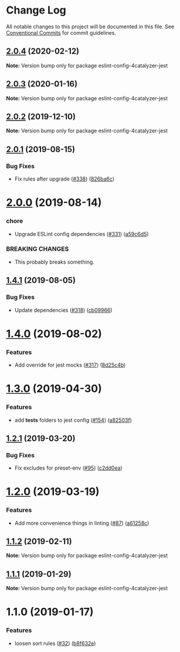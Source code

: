 # Change Log

All notable changes to this project will be documented in this file.
See [Conventional Commits](https://conventionalcommits.org) for commit guidelines.

## [2.0.4](https://github.com/4Catalyzer/javascript/compare/eslint-config-4catalyzer-jest@2.0.3...eslint-config-4catalyzer-jest@2.0.4) (2020-02-12)

**Note:** Version bump only for package eslint-config-4catalyzer-jest





## [2.0.3](https://github.com/4Catalyzer/javascript/compare/eslint-config-4catalyzer-jest@2.0.2...eslint-config-4catalyzer-jest@2.0.3) (2020-01-16)

**Note:** Version bump only for package eslint-config-4catalyzer-jest





## [2.0.2](https://github.com/4Catalyzer/javascript/compare/eslint-config-4catalyzer-jest@2.0.1...eslint-config-4catalyzer-jest@2.0.2) (2019-12-10)

**Note:** Version bump only for package eslint-config-4catalyzer-jest





## [2.0.1](https://github.com/4Catalyzer/javascript/compare/eslint-config-4catalyzer-jest@2.0.0...eslint-config-4catalyzer-jest@2.0.1) (2019-08-15)


### Bug Fixes

* Fix rules after upgrade ([#338](https://github.com/4Catalyzer/javascript/issues/338)) ([826ba6c](https://github.com/4Catalyzer/javascript/commit/826ba6c))





# [2.0.0](https://github.com/4Catalyzer/javascript/compare/eslint-config-4catalyzer-jest@1.4.1...eslint-config-4catalyzer-jest@2.0.0) (2019-08-14)


### chore

* Upgrade ESLint config dependencies ([#331](https://github.com/4Catalyzer/javascript/issues/331)) ([a59c6d5](https://github.com/4Catalyzer/javascript/commit/a59c6d5))


### BREAKING CHANGES

* This probably breaks something.





## [1.4.1](https://github.com/4Catalyzer/javascript/compare/eslint-config-4catalyzer-jest@1.4.0...eslint-config-4catalyzer-jest@1.4.1) (2019-08-05)


### Bug Fixes

* Update dependencies ([#318](https://github.com/4Catalyzer/javascript/issues/318)) ([cb09966](https://github.com/4Catalyzer/javascript/commit/cb09966))





# [1.4.0](https://github.com/4Catalyzer/javascript/compare/eslint-config-4catalyzer-jest@1.3.0...eslint-config-4catalyzer-jest@1.4.0) (2019-08-02)


### Features

* Add override for jest mocks ([#317](https://github.com/4Catalyzer/javascript/issues/317)) ([8d25c4b](https://github.com/4Catalyzer/javascript/commit/8d25c4b))





# [1.3.0](https://github.com/4Catalyzer/javascript/compare/eslint-config-4catalyzer-jest@1.2.1...eslint-config-4catalyzer-jest@1.3.0) (2019-04-30)


### Features

* add __tests__ folders to jest config ([#154](https://github.com/4Catalyzer/javascript/issues/154)) ([a82503f](https://github.com/4Catalyzer/javascript/commit/a82503f))





## [1.2.1](https://github.com/4Catalyzer/javascript/compare/eslint-config-4catalyzer-jest@1.2.0...eslint-config-4catalyzer-jest@1.2.1) (2019-03-20)


### Bug Fixes

* Fix excludes for preset-env ([#95](https://github.com/4Catalyzer/javascript/issues/95)) ([c2dd0ea](https://github.com/4Catalyzer/javascript/commit/c2dd0ea))





# [1.2.0](https://github.com/4Catalyzer/javascript/compare/eslint-config-4catalyzer-jest@1.1.2...eslint-config-4catalyzer-jest@1.2.0) (2019-03-19)


### Features

* Add more convenience things in linting ([#87](https://github.com/4Catalyzer/javascript/issues/87)) ([a61258c](https://github.com/4Catalyzer/javascript/commit/a61258c))





## [1.1.2](https://github.com/4Catalyzer/javascript/compare/eslint-config-4catalyzer-jest@1.1.1...eslint-config-4catalyzer-jest@1.1.2) (2019-02-11)

**Note:** Version bump only for package eslint-config-4catalyzer-jest





## [1.1.1](https://github.com/4Catalyzer/javascript/compare/eslint-config-4catalyzer-jest@1.1.0...eslint-config-4catalyzer-jest@1.1.1) (2019-01-29)

**Note:** Version bump only for package eslint-config-4catalyzer-jest





# 1.1.0 (2019-01-17)


### Features

* loosen sort rules ([#32](https://github.com/4Catalyzer/javascript/issues/32)) ([b8f632e](https://github.com/4Catalyzer/javascript/commit/b8f632e))
